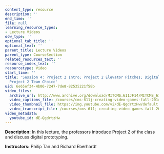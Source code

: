```yaml
---
content_type: resource
description: ''
end_time: ''
file: null
learning_resource_types:
- Lecture Videos
ocw_type: ''
optional_tab_title: ''
optional_text: ''
parent_title: Lecture Videos
parent_type: CourseSection
related_resources_text: ''
resource_index_text: ''
resourcetype: Video
start_time: ''
title: 'Session 4: Project 2 Intro; Project 2 Elevator Pitches; Digital Prototypes;
  Project 2 Team Choice'
uid: 6e65ef34-4b06-7247-7de8-82535221f58b
video_files:
  archive_url: http://www.archive.org/download/MITCMS.611JF14/MITCMS_611JF14_lec04_300k.mp4
  video_captions_file: /courses/cms-611j-creating-video-games-fall-2014/55c6c185d277575db75f7f2f953cd78d_dE-QgdrtzHw.vtt
  video_thumbnail_file: https://img.youtube.com/vi/dE-QgdrtzHw/default.jpg
  video_transcript_file: /courses/cms-611j-creating-video-games-fall-2014/4ebc37111845b08a3e4dbd8c8da156a6_dE-QgdrtzHw.pdf
video_metadata:
  youtube_id: dE-QgdrtzHw
---
```


**Description:** In this lecture, the professors introduce Project 2 of the class and discuss digital prototyping.

**Instructors:** Philip Tan and Richard Eberhardt

